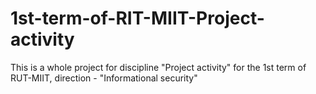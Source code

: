 # 1st-term-of-RIT-MIIT-Project-activity
This is a whole project for discipline "Project activity" for the 1st term of RUT-MIIT, direction - "Informational security"
